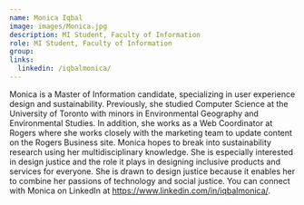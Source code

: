 ```yaml
---
name: Monica Iqbal
image: images/Monica.jpg
description: MI Student, Faculty of Information
role: MI Student, Faculty of Information
group: 
links:
  linkedin: /iqbalmonica/
---
```


Monica is a Master of Information candidate, specializing in user 
experience design and sustainability. Previously, she studied 
Computer Science at the University of Toronto with minors in 
Environmental Geography and Environmental Studies. In addition, 
she works as a Web Coordinator at Rogers where she works 
closely with the marketing team to update content on the Rogers 
Business site. Monica hopes to break into sustainability research 
using her multidisciplinary knowledge. She is especially interested 
in design justice and the role it plays in designing inclusive 
products and services for everyone. She is drawn to design justice 
because it enables her to combine her passions of technology and 
social justice. You can connect with Monica on LinkedIn 
at https://www.linkedin.com/in/iqbalmonica/.